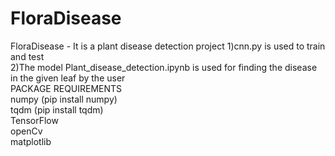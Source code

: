 # FloraDisease
 FloraDisease - It is a plant disease detection project 
 1)cnn.py is used to train and test  
 2)The model Plant_disease_detection.ipynb is used for finding the disease in the given leaf by the user   
 PACKAGE REQUIREMENTS   
 numpy (pip install numpy)   
 tqdm (pip install tqdm)   
 TensorFlow   
 openCv  
 matplotlib